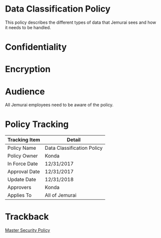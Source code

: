 # Data Classification Policy

This policy describes the different types of data that Jemurai sees and how it needs to be handled.

# Confidentiality


# Encryption 


# Audience

All Jemurai employees need to be aware of the policy.

# Policy Tracking

| Tracking Item   | Detail |
|-----------------|--------|
| Policy Name     | Data Classification Policy |
| Policy Owner    | Konda |
| In Force Date   | 12/31/2017 |
| Approval Date   | 12/31/2017 |
| Update Date     | 12/31/2018 |
| Approvers       | Konda |
| Applies To      | All of Jemurai |

# Trackback
[Master Security Policy](../Master_Security_Policy.md)